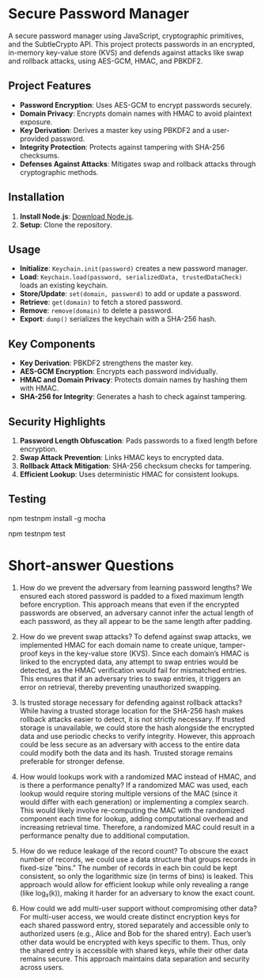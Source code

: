 # Secure Password Manager

A secure password manager using JavaScript, cryptographic primitives, and the SubtleCrypto API. This project protects passwords in an encrypted, in-memory key-value store (KVS) and defends against attacks like swap and rollback attacks, using AES-GCM, HMAC, and PBKDF2.

## Project Features

- **Password Encryption**: Uses AES-GCM to encrypt passwords securely.
- **Domain Privacy**: Encrypts domain names with HMAC to avoid plaintext exposure.
- **Key Derivation**: Derives a master key using PBKDF2 and a user-provided password.
- **Integrity Protection**: Protects against tampering with SHA-256 checksums.
- **Defenses Against Attacks**: Mitigates swap and rollback attacks through cryptographic methods.

## Installation

1. **Install Node.js**: [Download Node.js](https://nodejs.org/en/).
2. **Setup**: Clone the repository.

## Usage

- **Initialize**: `Keychain.init(password)` creates a new password manager.
- **Load**: `Keychain.load(password, serializedData, trustedDataCheck)` loads an existing keychain.
- **Store/Update**: `set(domain, password)` to add or update a password.
- **Retrieve**: `get(domain)` to fetch a stored password.
- **Remove**: `remove(domain)` to delete a password.
- **Export**: `dump()` serializes the keychain with a SHA-256 hash.

## Key Components

- **Key Derivation**: PBKDF2 strengthens the master key.
- **AES-GCM Encryption**: Encrypts each password individually.
- **HMAC and Domain Privacy**: Protects domain names by hashing them with HMAC.
- **SHA-256 for Integrity**: Generates a hash to check against tampering.

## Security Highlights

1. **Password Length Obfuscation**: Pads passwords to a fixed length before encryption.
2. **Swap Attack Prevention**: Links HMAC keys to encrypted data.
3. **Rollback Attack Mitigation**: SHA-256 checksum checks for tampering.
4. **Efficient Lookup**: Uses deterministic HMAC for consistent lookups.

## Testing


npm testnpm install -g mocha

npm testnpm test



# Short-answer Questions
1. How do we prevent the adversary from learning password lengths?
   We ensured each stored password is padded to a fixed maximum length before encryption. This approach means that even if the encrypted passwords are observed, an adversary 
   cannot infer the actual length of each password, as they all appear to be the same length after padding.

2. How do we prevent swap attacks?
   To defend against swap attacks, we implemented HMAC for each domain name to create unique, tamper-proof keys in the key-value store (KVS). Since each domain’s HMAC is 
   linked to the encrypted data, any attempt to swap entries would be detected, as the HMAC verification would fail for mismatched entries. This ensures that if an adversary 
   tries to swap entries, it triggers an error on retrieval, thereby preventing unauthorized swapping.

3. Is trusted storage necessary for defending against rollback attacks?
   While having a trusted storage location for the SHA-256 hash makes rollback attacks easier to detect, it is not strictly necessary. If trusted storage is unavailable, we 
   could store the hash alongside the encrypted data and use periodic checks to verify integrity. However, this approach could be less secure as an adversary with access to 
   the entire data could modify both the data and its hash. Trusted storage remains preferable for stronger defense.

4. How would lookups work with a randomized MAC instead of HMAC, and is there a performance penalty?
   If a randomized MAC was used, each lookup would require storing multiple versions of the MAC (since it would differ with each generation) or implementing a complex 
   search. This would likely involve re-computing the MAC with the randomized component each time for lookup, adding computational overhead and increasing retrieval time. 
   Therefore, a randomized MAC could result in a performance penalty due to additional computation.

5. How do we reduce leakage of the record count?
   To obscure the exact number of records, we could use a data structure that groups records in fixed-size "bins." The number of records in each bin could be kept 
   consistent, so only the logarithmic size (in terms of bins) is leaked. This approach would allow for efficient lookup while only revealing a range (like log₂(k)), making 
   it harder for an adversary to know the exact count.

6. How could we add multi-user support without compromising other data?
   For multi-user access, we would create distinct encryption keys for each shared password entry, stored separately and accessible only to authorized users (e.g., Alice and 
   Bob for the shared entry). Each user’s other data would be encrypted with keys specific to them. Thus, only the shared entry is accessible with shared keys, while their 
   other data remains secure. This approach maintains data separation and security across users.







